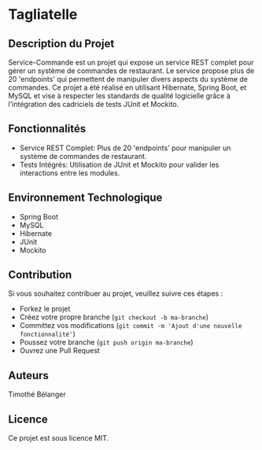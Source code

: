 # Tagliatelle

## Description du Projet
Service-Commande est un projet qui expose un service REST complet pour gérer un système de commandes de restaurant. Le service propose plus de 20 'endpoints' qui permettent de manipuler divers aspects du système de commandes. Ce projet a été réalisé en utilisant Hibernate, Spring Boot, et MySQL et vise à respecter les standards de qualité logicielle grâce à l'intégration des cadriciels de tests JUnit et Mockito.

## Fonctionnalités
- Service REST Complet: Plus de 20 'endpoints' pour manipuler un système de commandes de restaurant.
- Tests Intégrés: Utilisation de JUnit et Mockito pour valider les interactions entre les modules.

## Environnement Technologique
- Spring Boot
- MySQL
- Hibernate
- JUnit
- Mockito

## Contribution
Si vous souhaitez contribuer au projet, veuillez suivre ces étapes :

- Forkez le projet
- Créez votre propre branche (`git checkout -b ma-branche`)
- Committez vos modifications (`git commit -m 'Ajout d'une nouvelle fonctionnalité'`)
- Poussez votre branche (`git push origin ma-branche`)
- Ouvrez une Pull Request

## Auteurs
Timothé Bélanger

## Licence
Ce projet est sous licence MIT.
